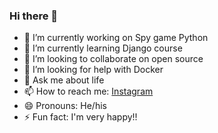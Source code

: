 ### Hi there 👋



- 🔭 I’m currently working on Spy game Python
- 🌱 I’m currently learning Django course
- 👯 I’m looking to collaborate on open source
- 🤔 I’m looking for help with Docker
- 💬 Ask me about life
- 📫 How to reach me: [Instagram](www.instagram.com/soheil_shafaee76)
- 😄 Pronouns: He/his
- ⚡ Fun fact: I'm very happy!!
